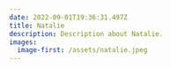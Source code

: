 ```yaml
---
date: 2022-09-01T19:36:31.497Z
title: Natalie
description: Description about Natalie.
images:
  image-first: /assets/natalie.jpeg
---
```

